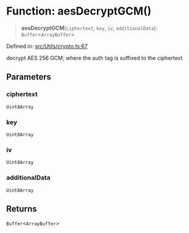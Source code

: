# Function: aesDecryptGCM()

> **aesDecryptGCM**(`ciphertext`, `key`, `iv`, `additionalData`): `Buffer`\<`ArrayBuffer`\>

Defined in: [src/Utils/crypto.ts:67](https://github.com/Fokusdotid/Baileys/blob/db1d3e5f41e9eede5877460f9adbb0224021575c/src/Utils/crypto.ts#L67)

decrypt AES 256 GCM;
where the auth tag is suffixed to the ciphertext

## Parameters

### ciphertext

`Uint8Array`

### key

`Uint8Array`

### iv

`Uint8Array`

### additionalData

`Uint8Array`

## Returns

`Buffer`\<`ArrayBuffer`\>
